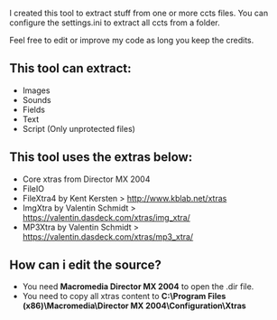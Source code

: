 I created this tool to extract stuff from one or more ccts files.
You can configure the settings.ini to extract all ccts from a folder.

Feel free to edit or improve my code as long you keep the credits.

## This tool can extract:
* Images
* Sounds
* Fields
* Text
* Script (Only unprotected files)

## This tool uses the extras below:
* Core xtras from Director MX 2004
* FileIO
* FileXtra4 by Kent Kersten > http://www.kblab.net/xtras
* ImgXtra by Valentin Schmidt > https://valentin.dasdeck.com/xtras/img_xtra/
* MP3Xtra by Valentin Schmidt > https://valentin.dasdeck.com/xtras/mp3_xtra/

## How can i edit the source?
* You need **Macromedia Director MX 2004** to open the .dir file.
* You need to copy all xtras content to **C:\Program Files (x86)\Macromedia\Director MX 2004\Configuration\Xtras**
